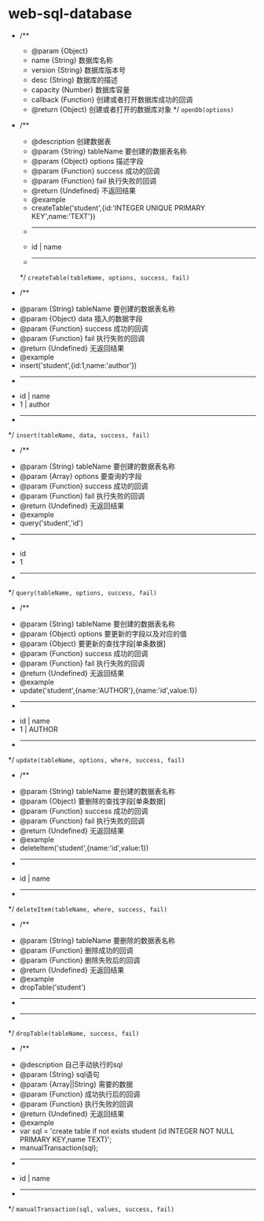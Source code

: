 # web-sql-database

+ /**
	 * @param  {Object}
	 * name {String} 数据库名称
	 * version {String} 数据库版本号
	 * desc {String} 数据库的描述
	 * capacity {Number} 数据库容量
	 * callback {Function} 创建或者打开数据库成功的回调
	 * @return {Object} 创建或者打开的数据库对象
	 */
` openDb(options) `

+ /**
	 * @description 创建数据表
	 * @param {String} tableName 要创建的数据表名称
	 * @param {Object} options 描述字段
	 * @param {Function} success 成功的回调
	 * @param {Function} fail 执行失败的回调
	 * @return {Undefined} 不返回结果
	 * @example
	 * createTable('student',{id:'INTEGER UNIQUE PRIMARY KEY',name:'TEXT'})
	 * -----------------------
	 * id        | name 
	 * -----------------------
	 */
` createTable(tableName, options, success, fail) `

+ /**
 * @param {String} tableName 要创建的数据表名称
 * @param  {Object} data 插入的数据字段
 * @param {Function} success 成功的回调
 * @param {Function} fail 执行失败的回调
 * @return {Undefined} 无返回结果
 * @example
 * insert('student',{id:1,name:'author'})
 * -----------------------
 * id        | name 
 * 1		 | author
 * ----------------------- 
 */
` insert(tableName, data, success, fail) `

+ /**
 * @param {String} tableName 要创建的数据表名称
 * @param  {Array} options 要查询的字段
 * @param {Function} success 成功的回调
 * @param {Function} fail 执行失败的回调
 * @return {Undefined} 无返回结果
 * @example
 * query('student','id')
 * -----------
 * id        
 * 1		 
 * -----------
 */
` query(tableName, options, success, fail) `

+ /**
 * @param {String} tableName 要创建的数据表名称
 * @param  {Object} options 要更新的字段以及对应的值
 * @param  {Object} 要更新的查找字段[单条数据]
 * @param {Function} success 成功的回调
 * @param {Function} fail 执行失败的回调
 * @return {Undefined} 无返回结果
 * @example
 * update('student',{name:'AUTHOR'},{name:'id',value:1})
 * -----------------------
 * id        | name 
 * 1		 | AUTHOR
 * -----------------------  
 */
` update(tableName, options, where, success, fail) `

+ /**
 * @param {String} tableName 要创建的数据表名称
 * @param  {Object} 要删除的查找字段[单条数据]
 * @param {Function} success 成功的回调
 * @param {Function} fail 执行失败的回调
 * @return {Undefined} 无返回结果
 * @example
 * deleteItem('student',{name:'id',value:1})
 * -----------------------
 * id        | name 
 * ----------------------- 
 */
` deleteItem(tableName, where, success, fail) `

+ /**
 * @param  {String} tableName 要删除的数据表名称
 * @param  {Function} 删除成功的回调
 * @param  {Function} 删除失败后的回调
 * @return {Undefined} 无返回结果
 * @example
 * dropTable('student')
 * -------------------
 * -------------------
 */
` dropTable(tableName, success, fail) `

+ /**
 * @description 自己手动执行的sql
 * @param  {String} sql语句
 * @param  {Array||String} 需要的数据
 * @param  {Function} 成功执行后的回调
 * @param  {Function} 执行失败的回调
 * @return {Undefined} 无返回结果
 * @example
 * var sql = 'create table if not exists student (id INTEGER NOT NULL PRIMARY KEY,name TEXT)';
 * manualTransaction(sql);
 * -----------------------
 * id 		   | name
 * -----------------------
 */
` manualTransaction(sql, values, success, fail) `